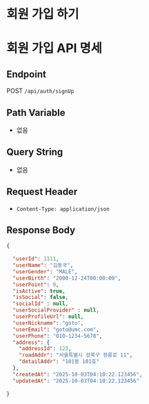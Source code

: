 # 회원 가입 하기

# 회원 가입 API 명세

## Endpoint
POST `/api/auth/signUp`

## Path Variable
- 없음

## Query String
- 없음

## Request Header
- `Content-Type: application/json`

## Response Body

```json
{
  
  "userId": 1111,
  "userName": "김동국",
  "userGender": "MALE",
  "userBirth": "2000-12-24T00:00:00",
  "userPoint": 0,
  "isActive": true,
  "isSocial": false,
  "socialId" : null,
  "userSocialProvider" : null,
  "userProfileUrl": null,
  "userNickname": "goto",
  "userEmail": "goto@umc.com",
  "userPhone": "010-1234-5678",
  "address": {
    "addressId": 123,
    "roadAddr": "서울특별시 성북구 정릉로 11",
    "detailAddr": "101동 101호"
  },
  "createdAt": "2025-10-03T04:10:22.123456",
  "updatedAt": "2025-10-03T04:10:22.123456"
  
}

